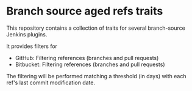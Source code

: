 # Branch source aged refs traits

This repository contains a collection of traits for several branch-source Jenkins plugins.

It provides filters for
 - GitHub: Filtering references (branches and pull requests)
 - Bitbucket: Filtering references (branches and pull requests)

The filtering will be performed matching a threshold (in days) with each ref's last commit modification date.
